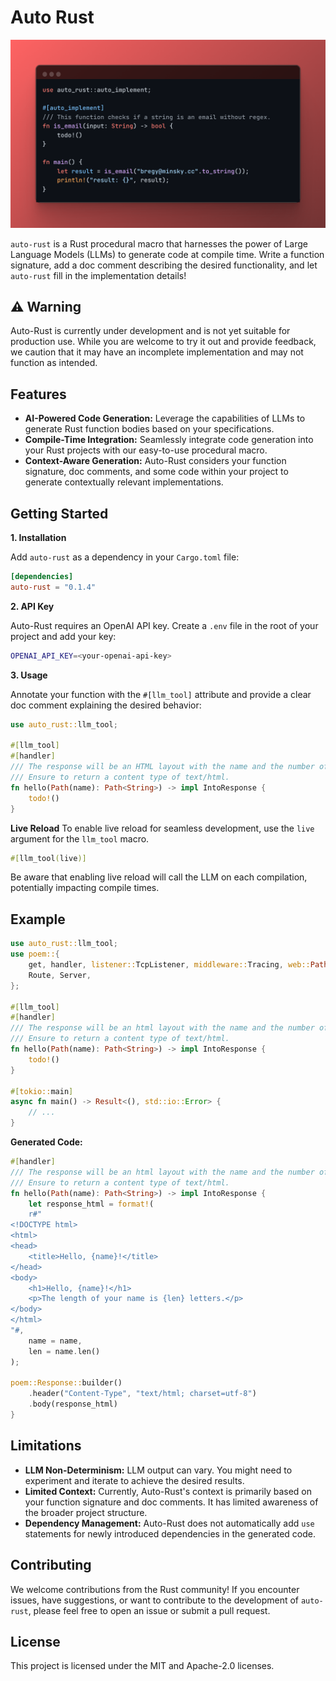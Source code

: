 # Auto Rust

<p align="center">
  <img width="640" src="public/auto_rust_example.png">
</p>

`auto-rust` is a Rust procedural macro that harnesses the power of Large Language Models (LLMs) to generate code at compile time.  Write a function signature, add a doc comment describing the desired functionality, and let `auto-rust` fill in the implementation details!

## ⚠️ Warning

Auto-Rust is currently under development and is not yet suitable for production use. While you are welcome to try it out and provide feedback, we caution that it may have an incomplete implementation and may not function as intended. 

## Features

* **AI-Powered Code Generation:**  Leverage the capabilities of LLMs to generate Rust function bodies based on your specifications.
* **Compile-Time Integration:** Seamlessly integrate code generation into your Rust projects with our easy-to-use procedural macro.
* **Context-Aware Generation:** Auto-Rust considers your function signature, doc comments, and some code within your project to generate contextually relevant implementations.

## Getting Started

**1. Installation**

Add `auto-rust` as a dependency in your `Cargo.toml` file:

```toml
[dependencies]
auto-rust = "0.1.4"
```

**2. API Key**

Auto-Rust requires an OpenAI API key. Create a `.env` file in the root of your project and add your key:

```bash
OPENAI_API_KEY=<your-openai-api-key>
```

**3. Usage**

Annotate your function with the `#[llm_tool]` attribute and provide a clear doc comment explaining the desired behavior:

```rust
use auto_rust::llm_tool;

#[llm_tool]
#[handler]
/// The response will be an HTML layout with the name and the number of letters in the name.
/// Ensure to return a content type of text/html.
fn hello(Path(name): Path<String>) -> impl IntoResponse {
    todo!()
}
```
**Live Reload**
To enable live reload for seamless development, use the `live` argument for the `llm_tool` macro. 
```rust
#[llm_tool(live)] 
```
Be aware that enabling live reload will call the LLM on each compilation, potentially impacting compile times.
## Example

```rust
use auto_rust::llm_tool;
use poem::{
    get, handler, listener::TcpListener, middleware::Tracing, web::Path, EndpointExt, IntoResponse,
    Route, Server,
};

#[llm_tool]
#[handler]
/// The response will be an html layout with the name and the number of letters in the name.
/// Ensure to return a content type of text/html.
fn hello(Path(name): Path<String>) -> impl IntoResponse {
    todo!()
}

#[tokio::main]
async fn main() -> Result<(), std::io::Error> {
    // ...
}
```

**Generated Code:**

```rust
#[handler]
/// The response will be an html layout with the name and the number of letters in the name.
/// Ensure to return a content type of text/html.
fn hello(Path(name): Path<String>) -> impl IntoResponse {
    let response_html = format!(
    r#"
<!DOCTYPE html>
<html>
<head>
    <title>Hello, {name}!</title>
</head>
<body>
    <h1>Hello, {name}!</h1>
    <p>The length of your name is {len} letters.</p>
</body>
</html>
"#,
    name = name,
    len = name.len()
);

poem::Response::builder()
    .header("Content-Type", "text/html; charset=utf-8")
    .body(response_html)
}
```

## Limitations

* **LLM Non-Determinism:** LLM output can vary. You might need to experiment and iterate to achieve the desired results.
* **Limited Context:** Currently, Auto-Rust's context is primarily based on your function signature and doc comments. It has limited awareness of the broader project structure.
* **Dependency Management:** Auto-Rust does not automatically add `use` statements for newly introduced dependencies in the generated code.

## Contributing

We welcome contributions from the Rust community! If you encounter issues, have suggestions, or want to contribute to the development of `auto-rust`, please feel free to open an issue or submit a pull request.

## License

This project is licensed under the MIT and Apache-2.0 licenses. 
